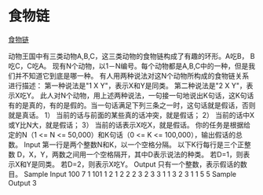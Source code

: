 # 食物链
[食物链](https://vjudge.net/problem/POJ-1182)

动物王国中有三类动物A,B,C，这三类动物的食物链构成了有趣的环形。A吃B， B吃C，C吃A。
现有N个动物，以1－N编号。每个动物都是A,B,C中的一种，但是我们并不知道它到底是哪一种。 
有人用两种说法对这N个动物所构成的食物链关系进行描述： 
第一种说法是"1 X Y"，表示X和Y是同类。 
第二种说法是"2 X Y"，表示X吃Y。 
此人对N个动物，用上述两种说法，一句接一句地说出K句话，这K句话有的是真的，有的是假的。当一句话满足下列三条之一时，这句话就是假话，否则就是真话。 
1） 当前的话与前面的某些真的话冲突，就是假话； 
2） 当前的话中X或Y比N大，就是假话； 
3） 当前的话表示X吃X，就是假话。 
你的任务是根据给定的N（1 <= N <= 50,000）和K句话（0 <= K <= 100,000），输出假话的总数。 
Input
第一行是两个整数N和K，以一个空格分隔。 
以下K行每行是三个正整数 D，X，Y，两数之间用一个空格隔开，其中D表示说法的种类。 
若D=1，则表示X和Y是同类。 
若D=2，则表示X吃Y。
Output
只有一个整数，表示假话的数目。
Sample Input
100 7
1 101 1 
2 1 2
2 2 3 
2 3 3 
1 1 3 
2 3 1 
1 5 5
Sample Output
3